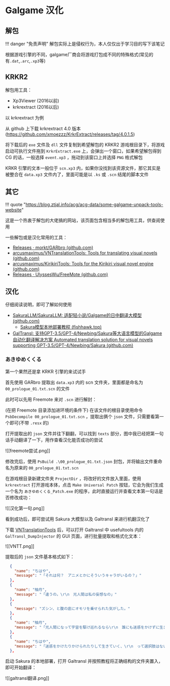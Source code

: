 
# Galgame 汉化

## 解包

!!! danger "免责声明"
	解包实际上是侵权行为，本人仅仅出于学习目的写下该笔记

根据游戏引擎的不同，galgame厂商会将游戏打包成不同的特殊格式(常见的有`.dat`,`.arc`,`.xp3`等)

## KRKR2

解包用工具：

- Xp3Viewer (2016以前)
- krkrextract (2016以后)

以 krkrextract 为例

从 github 上下载 krkrextract 4.0 版本(https://github.com/xmoezzz/KrkrExtract/releases/tag/4.0.1.5)

将下载后的 `exe` 文件及 `dll` 文件复制到希望解包的 KRKR2 游戏根目录下，将游戏启动可执行文件拖到 `KrkrExtract.exe` 上，会弹出一个窗口，如果希望解包得到 CG 的话，一般选择 `event.xp3` ，拖动到该窗口上并选择 `PNG` 格式解包

KRKR 引擎的文本一般位于 `scn.xp3` 内，如果你没找到该资源文件，那它其实是被整合在 `data.xp3` 文件内了，里面可能是以 `.ks` 或 `.scn` 结尾的脚本文件

## 其它

!!! quote "https://blog.ztjal.info/acg/acg-data/some-galgame-unpack-tools-website"

这是一个热衷于解包的大佬搞的网站，该页面包含相当多的解包用工具，供查阅使用

一些解包或是汉化常用的工具：

- [Releases · morkt/GARbro (github.com)](https://github.com/morkt/GARbro/releases)
- [arcusmaximus/VNTranslationTools: Tools for translating visual novels (github.com)](https://github.com/arcusmaximus/VNTranslationTools)
- [arcusmaximus/KirikiriTools: Tools for the Kirikiri visual novel engine (github.com)](https://github.com/arcusmaximus/KirikiriTools)
- [Releases · UlyssesWu/FreeMote (github.com)](https://github.com/UlyssesWu/FreeMote/releases)


## 汉化

仔细阅读说明，即可了解如何使用

- [SakuraLLM/SakuraLLM: 适配轻小说/Galgame的日中翻译大模型 (github.com)](https://github.com/SakuraLLM/SakuraLLM)
	- [Sakura模型本地部署教程 (fishhawk.top)](https://books.fishhawk.top/forum/656d60530286f15e3384fcf8)
- [GalTransl: 支持GPT-3.5/GPT-4/Newbing/Sakura等大语言模型的Galgame自动化翻译解决方案 Automated translation solution for visual novels supporting GPT-3.5/GPT-4/Newbing/Sakura (github.com)](https://github.com/XD2333/GalTransl)

### あきゆめくくる

第一个果然还是拿 KRKR 引擎的来试试手

首先使用 GARbro 提取出 `data.xp3` 内的 scn 文件夹，里面都是命名为 `00_prologue_01.txt.scn` 的文件

此时可以先用 Freemote 来对 `.scn` 进行解封：

(在把 Freemote 目录添加进环境的条件下) 在该文件的根目录使用命令 `PsbDecompile 00_prologue_01.txt.scn` ，提取出俩个 `json` 文件，只需要看第一个即可(不带 `.resx` 的)

打开提取出的 `json` 文件并往下翻翻，可以找到 `texts` 部分，图中我已经把第一句话手动翻译了一下，用作查看汉化能否成功的尝试

![[freemote尝试.png]]

修改完后，使用 `PsBuild .\00_prologue_01.txt.json` 封包，并将输出文件重命名为原来的 `00_prologue_01.txt.scn`

在游戏根目录新建文件夹 `ProjectDir` ，将改好的文件放入里面，使用 `krkrextract` 打开游戏本体，点击 `Make Universal Patch` 按钮，它会为我们生成一个名为 `あきゆめくくる_Patch.exe` 的程序，此时直接运行并查看文本第一句话是否修改成功：

![[汉化第一句.png]]

看到成功后，即可尝试用 Sakura 大模型以及 Galtransl 来进行机翻汉化了

下载 [VNTranslationTools](https://github.com/arcusmaximus/VNTranslationTools) 后，可以打开 Galtransl 中 usefultools 内的 `GalTransl_DumpInjector` 的 GUI 页面，进行批量提取和格式化文本：

![[VNTT.png]]

提取后的 `json` 文件基本格式如下：

```json
  {
    "name": "ちはや",
    "message": "「それは何？　アニメとかにそういうキャラがいるの？」"
  },
  {
    "name": "柚月",
    "message": "「違うの。\r\n　光人間は私の妄想なの」"
  },
  {
    "message": "ズシン、と腹の底にオモリを乗せられた気がした。"
  },
  {
    "name": "柚月",
    "message": "「光人間になって宇宙を駆け巡れるなら\r\n　誰にも迷惑をかけずに生きていけるかもしれないの。\r\n　だけどそんなの無理だから」"
  },
  {
    "name": "ちはや",
    "message": "「迷惑をかけたりかけられたりして生きていく、\r\n　って選択肢はないの？」"
  },
```

启动 Sakura 的本地部署，打开 Galtransl 并按照教程将正确结构的文件夹置入，即可开始翻译：

![[galtransl翻译.png]]